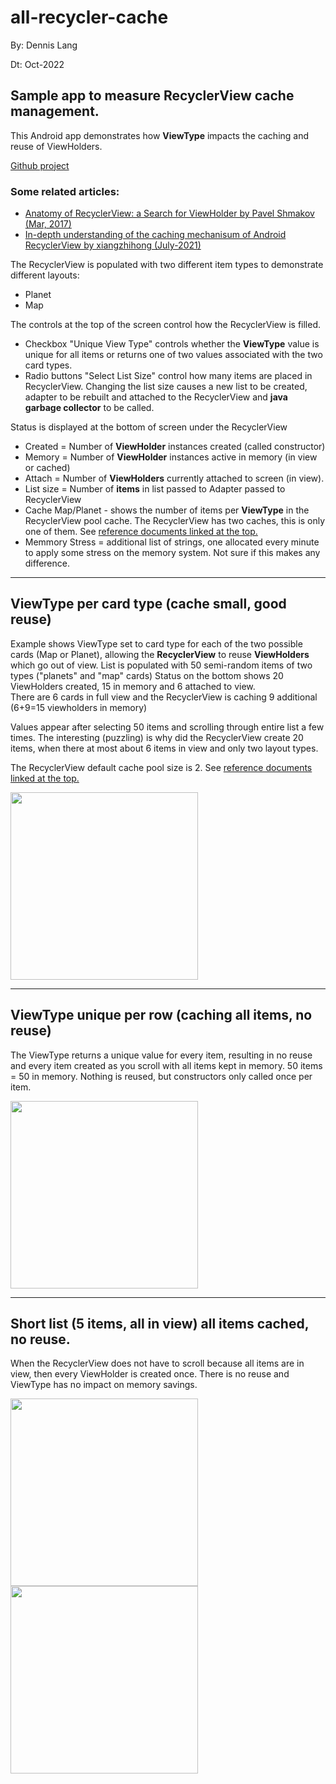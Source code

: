 
# all-recycler-cache

By: Dennis Lang

Dt: Oct-2022

## Sample app to measure RecyclerView cache management. 

This Android app demonstrates how <b>ViewType</b> impacts the caching and reuse of ViewHolders.
 
<a href="https://github.com/landenlabs/all_recyclercache">Github project</a>

### Some related articles:
- <a href="https://medium.com/android-news/anatomy-of-recyclerview-part-1-a-search-for-a-viewholder-404ba3453714">
    Anatomy of RecyclerView: a Search for ViewHolder by Pavel Shmakov (Mar, 2017) </a>
- <a href="https://segmentfault.com/a/1190000040421118/en">
    In-depth understanding of the caching mechanisum of Android RecyclerView by xiangzhihong (July-2021)</a>



The RecyclerView is populated with two different item types to demonstrate different layouts:
- Planet 
- Map 

The controls at the top of the screen control how the RecyclerView is filled. 
- Checkbox  "Unique View Type" controls whether the <b>ViewType</b> value is unique for all items 
or returns one of two values associated with the two card types.
- Radio buttons  "Select List Size" control how many items are placed in RecyclerView. 
Changing the list size causes a new list to be created, adapter to be rebuilt and attached to 
the RecyclerView and <b>java garbage collector</b> to be called. 

Status is displayed at the bottom of screen under the RecyclerView
- Created = Number of <b>ViewHolder</b> instances created (called constructor)
- Memory = Number of <b>ViewHolder</b> instances active in memory (in view or cached)
- Attach = Number of <b>ViewHolders</b> currently attached to screen (in view).
- List size = Number of <b>items</b> in list passed to Adapter passed to RecyclerView
- Cache Map/Planet - shows the number of items per <b>ViewType</b> in the RecyclerView pool cache. 
 The RecyclerView has two caches, this is only one of them. See [reference documents linked at the top.](#Some-related-articles)
- Memmory Stress = additional list of strings, one allocated every minute to apply
some stress on the memory system.  Not sure if this makes any difference. 

<hr>

## ViewType per card type (cache small, good reuse)

Example shows ViewType set to card type for each of the two possible cards (Map or Planet), 
allowing the <b>RecyclerView</b> to reuse <b>ViewHolders</b> which go out of view. 
List is populated with 50 semi-random items of two types ("planets" and "map" cards)
Status on the bottom shows 20 ViewHolders created, 15 in memory and 6 attached to view.  
There are 6 cards in full view and the RecyclerView is caching 9 additional (6+9=15 viewholders in memory)

Values appear after selecting 50 items and scrolling through entire list a few times. 
The interesting (puzzling) is why did the RecyclerView create 20 items, when there at most about 6 items in view and only two layout types. 

The RecyclerView default cache pool size is 2. See [reference documents linked at the top.](#Some-related-articles)

<img src="images/reuse-50.jpg" width="300" >

<hr>

## ViewType unique per row (caching all items, no reuse)

The ViewType returns a unique value for every item, resulting in no reuse and 
every item created as you scroll with all items kept in memory. 50 items = 50 in memory. 
Nothing is reused, but constructors only called once per item. 

<img src="images/unique-50.jpg" width="300" >

<hr>

## Short list (5 items, all in view) all items cached, no reuse.

When the RecyclerView does not have to scroll because all items are in view, then every ViewHolder is created once. 
There is no reuse and ViewType has no impact on memory savings. 

<p float="left">
<img src="images/reuse-5.jpg" width="300">
<img src="images/unique-5.jpg" width="300">
</p>